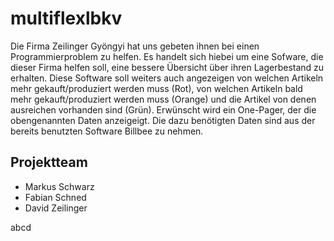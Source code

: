 # multiflexlbkv
Die Firma Zeilinger Gyöngyi hat uns gebeten ihnen bei einen Programmierproblem zu helfen. Es handelt sich hiebei um eine Sofware, die dieser Firma helfen soll, eine bessere Übersicht über ihren Lagerbestand zu erhalten. Diese Software soll weiters auch angezeigen von welchen Artikeln mehr gekauft/produziert werden muss (Rot), von welchen Artikeln bald mehr gekauft/produziert werden muss (Orange) und die Artikel von denen ausreichen vorhanden sind (Grün). 
Erwünscht wird ein One-Pager, der die obengenannten Daten anzeigeigt. Die dazu benötigten Daten sind aus der bereits benutzten Software Billbee zu nehmen. 

## Projektteam
- Markus Schwarz
- Fabian Schned
- David Zeilinger

abcd
